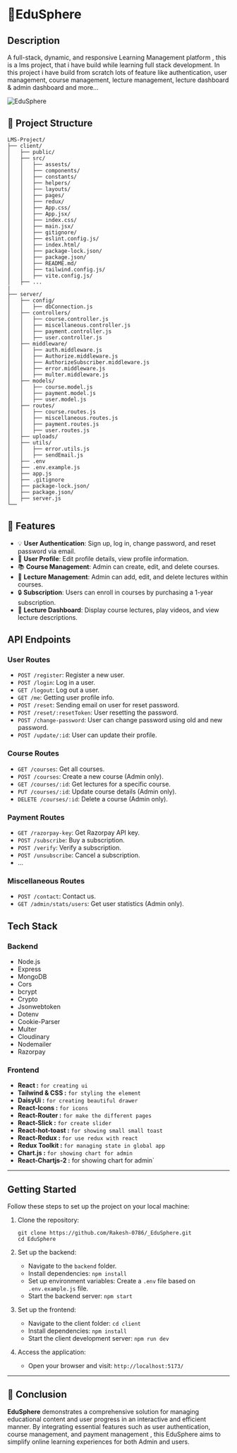 # 🍳EduSphere

## Description

A full-stack, dynamic, and responsive Learning Management  platform , this is a lms project, that i have build while learning full stack development. In this project i have build from scratch lots of feature like authentication, user management, course management, lecture management, lecture dashboard & admin dashboard and more...

![EduSphere](https://res.cloudinary.com/dwjgftbys/image/upload/v1729284196/EduSphere/upqoyegxjya3ev7mugrb.png)

## 📂 Project Structure

```
LMS-Project/
├── client/
│   ├── public/
│   ├── src/
│   │   ├── assests/
│   │   ├── components/
│   │   ├── constants/
│   │   ├── helpers/
│   │   ├── layouts/
│   │   ├── pages/ 
│   │   ├── redux/
│   │   ├── App.css/
│   │   ├── App.jsx/
│   │   ├── index.css/
│   │   ├── main.jsx/
│   │   ├── gitignore/
│   │   ├── eslint.config.js/
│   │   ├── index.html/
│   │   ├── package-lock.json/
│   │   ├── package.json/
│   │   ├── README.md/
│   │   ├── tailwind.config.js/
│   │   ├── vite.config.js/
│   ├── ...
|
├── server/
│   ├── config/
│   │   ├── dbConnection.js 
│   ├── controllers/
│   │   ├── course.controller.js
│   │   ├── miscellaneous.controller.js
│   │   ├── payment.controller.js
│   │   ├── user.controller.js
│   ├── middleware/
│   │   ├── auth.middleware.js
│   │   ├── Authorize.middleware.js
│   │   ├── AuthorizeSubscriber.middleware.js
│   │   ├── error.middleware.js
│   │   ├── multer.middleware.js
│   ├── models/
│   │   ├── course.model.js
│   │   ├── payment.model.js
│   │   ├── user.model.js
│   ├── routes/
│   │   ├── course.routes.js
│   │   ├── miscellaneous.routes.js
│   │   ├── payment.routes.js
│   │   ├── user.routes.js
│   ├── uploads/
│   ├── utils/
│   │   ├── error.utils.js
│   │   ├── sendEmail.js
│   ├── .env
│   ├── .env.example.js
│   ├── app.js
│   ├── .gitignore
│   ├── package-lock.json/
│   ├── package.json/
│   ├── server.js
└──
```

## 🌟 Features

- 💡 **User Authentication**: Sign up, log in, change password, and reset password via email.
- 🙋 **User Profile**: Edit profile details, view profile information.
- 📚 **Course Management**: Admin can create, edit, and delete courses.
- 📝 **Lecture Management**: Admin can add, edit, and delete lectures within courses.
- 🔒 **Subscription**: Users can enroll in courses by purchasing a 1-year subscription.
- 🎥 **Lecture Dashboard**: Display course lectures, play videos, and view lecture descriptions.

  
## API Endpoints

### User Routes

- `POST /register`: Register a new user.
- `POST /login`: Log in a user.
- `GET /logout`: Log out a user.
- `GET /me`: Getting user profile info.
- `POST /reset`: Sending email on user for reset password.
- `POST /reset/:resetToken`: User resetting the password.
- `POST /change-password`: User can change password using old and new password.
- `POST /update/:id`: User can update their profile.

### Course Routes

- `GET /courses`: Get all courses.
- `POST /courses`: Create a new course (Admin only).
- `GET /courses/:id`: Get lectures for a specific course.
- `PUT /courses/:id`: Update course details (Admin only).
- `DELETE /courses/:id`: Delete a course (Admin only).

### Payment Routes

- `GET /razorpay-key`: Get Razorpay API key.
- `POST /subscribe`: Buy a subscription.
- `POST /verify`: Verify a subscription.
- `POST /unsubscribe`: Cancel a subscription.
- ...

### Miscellaneous Routes

- `POST /contact`: Contact us.
- `GET /admin/stats/users`: Get user statistics (Admin only).

## Tech Stack

### Backend

- Node.js
- Express
- MongoDB
- Cors
- bcrypt
- Crypto
- Jsonwebtoken
- Dotenv
- Cookie-Parser
- Multer
- Cloudinary
- Nodemailer
- Razorpay

### Frontend

- **React :** `for creating ui`
- **Tailwind & CSS :** `for styling the element`
- **DaisyUi :** `for creating beautiful drawer`
- **React-Icons :** `for icons` 
- **React-Router :** `for make the different pages`
- **React-Slick :** `for create slider` 
- **React-hot-toast :** `for showing small small toast`
- **React-Redux :** `for use redux with react`
- **Redux Toolkit :** `for managing state in global app`
- **Chart.js :** `for showing chart for admin`
- **React-Chartjs-2 :** for showing chart for admin`

---

## Getting Started

Follow these steps to set up the project on your local machine:

1. Clone the repository:
   ```
   git clone https://github.com/Rakesh-0786/_EduSphere.git
   cd EduSphere
   ```

2. Set up the backend:
   - Navigate to the `backend` folder.
   - Install dependencies: `npm install`
   - Set up environment variables: Create a `.env` file based on `.env.example.js` file.
   - Start the backend server: `npm start`

3. Set up the frontend:
   - Navigate to the client folder: `cd client`
   - Install dependencies: `npm install`
   - Start the client development server: `npm run dev`

4. Access the application:
   - Open your browser and visit: `http://localhost:5173/`

---






## 📝 Conclusion
**EduSphere** demonstrates a comprehensive solution for managing educational content and user progress in an interactive and efficient manner. By integrating essential features such as user authentication, course management,  and payment management , this EduSphere aims to simplify online learning experiences for both Admin and users.
